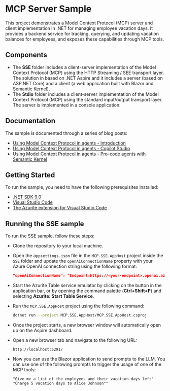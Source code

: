 # MCP Server Sample

This project demonstrates a Model Context Protocol (MCP) server and client implementation in .NET for managing employee vacation days. It provides a backend service for tracking, querying, and updating vacation balances for employees, and exposes these capabilities through MCP tools.

## Components

- The **SSE** folder includes a client-server implementation of the Model Context Protocol (MCP) using the HTTP Streaming / SEE transport layer. The solution in based on .NET Aspire and it includes a server (based on ASP.NET Core) and a client (a web application built with Blazor and Semantic Kernel).
- The **Stdio** folder includes a client-server implementation of the Model Context Protocol (MCP) using the standard input/output transport layer. The server is implemented in a console application.

## Documentation
The sample is documented through a series of blog posts:

- [Using Model Context Protocol in agents - Introduction](https://www.developerscantina.com/p/mcp-intro/)
- [Using Model Context Protocol in agents - Copilot Studio](https://www.developerscantina.com/p/mcp-copilot-studio/)
- [Using Model Context Protocol in agents - Pro-code agents with Semantic Kernel](https://www.developerscantina.com/p/mcp-semantic-kernel/)

## Getting Started

To run the sample, you need to have the following prerequisites installed:

- [.NET SDK 9.0](https://dotnet.microsoft.com/download)
- [Visual Studio Code](https://code.visualstudio.com/)
- [The Azurite extension for Visual Studio Code](https://marketplace.visualstudio.com/items?itemName=Azurite.azurite)

## Running the SSE sample

To run the SSE sample, follow these steps:

- Clone the repository to your local machine.
- Open the a`ppsettings.json` file in the `MCP.SSE.AppHost` project inside the `SSE` folder and update the `openAiConnectionName` property with your Azure OpenAI connection string using the following format:
  
    ```json
    "openAiConnectionName": "Endpoint=https://<your-endpoint>.openai.azure.com/;Key=<your-key>"
    ```
- Start the Azurite Table service emulator by clicking on the button in the application bar, or by opening the command palette (**Ctrl+Shift+P**) and selecting **Azurite: Start Table Service**.
- Run the `MCP.SSE.AppHost` project using the following command:

    ```bash
    dotnet run --project MCP.SSE.AppHost/MCP.SSE.AppHost.csproj
    ```
- Once the project starts, a new browser window will automatically open up on the Aspire dashboard.
- Open a new browser tab and navigate to the following URL:

    ```plaintext
    http://localhost:5291/
    ```
- Now you can use the Blazor application to send prompts to the LLM. You can use one of the following prompts to trigger the usage of one of the MCP tools:

    ```plaintext
    "Give me a list of the employees and their vacation days left"
    "Charge 5 vacation days to Alice Johnson""
    ```